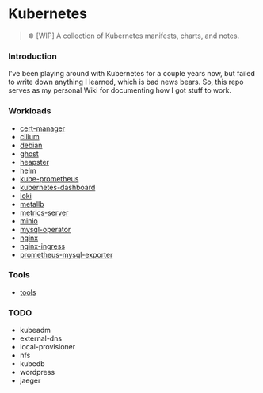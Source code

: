 # Kubernetes

> :wheel_of_dharma: [WIP] A collection of Kubernetes manifests, charts, and notes.

### Introduction

I've been playing around with Kubernetes for a couple years now, but failed to write down anything I
learned, which is bad news bears. So, this repo serves as my personal Wiki for documenting how I got
stuff to work.

### Workloads

  - [cert-manager](./cert-manager/)
  - [cilium](./cilium/)
  - [debian](./debian/)
  - [ghost](./ghost/)
  - [heapster](./heapster/)
  - [helm](./helm/)
  - [kube-prometheus](./kube-prometheus/)
  - [kubernetes-dashboard](./kubernetes-dashboard/)
  - [loki](./loki/)
  - [metallb](./metallb/)
  - [metrics-server](./metrics-server/)
  - [minio](./minio/)
  - [mysql-operator](./mysql-operator/)
  - [nginx](./nginx/)
  - [nginx-ingress](./nginx-ingress/)
  - [prometheus-mysql-exporter](./prometheus-mysql-exporter/)

### Tools

  - [tools](./tools/)

### TODO

  - kubeadm
  - external-dns
  - local-provisioner
  - nfs
  - kubedb
  - wordpress
  - jaeger
